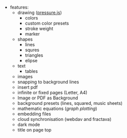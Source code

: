 - features:
  - drawing ([pressure.js](https://pressurejs.com/))
    - colors
    - custom color presets
    - stroke weight
    - marker
  - shapes
    - lines
    - squres
    - triangles
    - elipse
  - text
    - tables
  - images
  - snapping to background lines
  - insert pdf
  - infinite or fixed pages (Letter, A4)
  - Image or PDF as Background
  - background presets (lines, squared, music sheets)
  - mathematic equations (*graph plotting*)
  - embedding files
  - cloud synchronisation (webdav and fractava)
  - dark mode
  - title on page top
